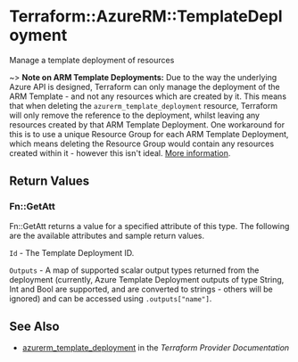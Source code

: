 # Terraform::AzureRM::TemplateDeployment

Manage a template deployment of resources

~> **Note on ARM Template Deployments:** Due to the way the underlying Azure API is designed, Terraform can only manage the deployment of the ARM Template - and not any resources which are created by it.
This means that when deleting the `azurerm_template_deployment` resource, Terraform will only remove the reference to the deployment, whilst leaving any resources created by that ARM Template Deployment.
One workaround for this is to use a unique Resource Group for each ARM Template Deployment, which means deleting the Resource Group would contain any resources created within it - however this isn't ideal. [More information](https://docs.microsoft.com/en-us/rest/api/resources/deployments#Deployments_Delete).

## Return Values

### Fn::GetAtt

Fn::GetAtt returns a value for a specified attribute of this type. The following are the available attributes and sample return values.

`Id` - The Template Deployment ID.

`Outputs` - A map of supported scalar output types returned from the deployment (currently, Azure Template Deployment outputs of type String, Int and Bool are supported, and are converted to strings - others will be ignored) and can be accessed using `.outputs["name"]`.

## See Also

* [azurerm_template_deployment](https://www.terraform.io/docs/providers/azurerm/r/template_deployment.html) in the _Terraform Provider Documentation_